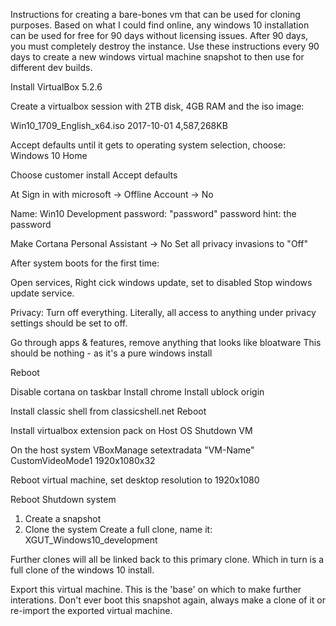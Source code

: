 
Instructions for creating a bare-bones vm that can be used for cloning
purposes. Based on what I could find online, any windows 10 installation
can be used for free for 90 days without licensing issues. After 90
days, you must completely destroy the instance. Use these instructions
every 90 days to create a new windows virtual machine snapshot to then
use for different dev builds.


Install VirtualBox 5.2.6

Create a virtualbox session with 2TB disk, 4GB RAM and the iso image:

Win10_1709_English_x64.iso 2017-10-01 4,587,268KB

Accept defaults until it gets to operating system selection, choose:
Windows 10 Home

Choose customer install
Accept defaults

At Sign in with microsoft -> Offline Account -> No

Name: Win10 Development
password: "password"
password hint: the password

Make Cortana Personal Assistant -> No
Set all privacy invasions to "Off"

After system boots for the first time:

Open services, Right cick windows update, set to disabled
Stop windows update service.

Privacy: Turn off everything. Literally, all access to anything under
privacy settings should be set to off.

Go through apps & features, remove anything that looks like bloatware
   This should be nothing - as it's a pure windows install

Reboot

Disable cortana on taskbar
Install chrome
Install ublock origin

Install classic shell from classicshell.net
Reboot

Install virtualbox extension pack on Host OS
Shutdown VM

On the host system
VBoxManage setextradata "VM-Name" CustomVideoMode1 1920x1080x32

Reboot virtual machine, set desktop resolution to 1920x1080

Reboot
Shutdown system

1. Create a snapshot
2. Clone the system
Create a full clone, name it: XGUT_Windows10_development

Further clones will all be linked back to this primary clone. Which in
turn is a full clone of the windows 10 install.

Export this virtual machine.  This is the 'base' on which to make
further interations. Don't ever boot this snapshot again, always make a
clone of it or re-import the exported virtual machine.

